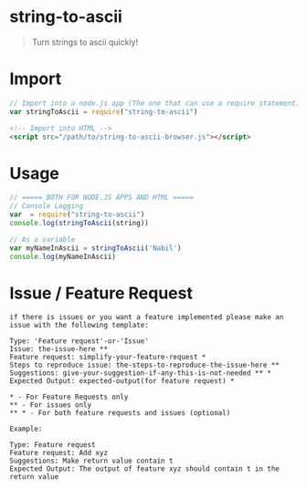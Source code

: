 # string-to-ascii
> Turn strings to ascii quickly!

# Import
```javascript
// Import into a node.js app (The one that can use a require statement)
var stringToAscii = require("string-to-ascii")
```

```html
<!-- Import into HTML -->
<script src="/path/to/string-to-ascii-browser.js"></script>
```

# Usage
```javascript
// ===== BOTH FOR NODE.JS APPS AND HTML =====
// Console Logging
var  = require("string-to-ascii")
console.log(stringToAscii(string))

// As a variable
var myNameInAscii = stringToAscii('Nabil')
console.log(myNameInAscii)
```

# Issue / Feature Request
`if there is issues or you want a feature implemented please make an issue with the following template:`
```
Type: 'Feature request'-or-'Issue'
Issue: the-issue-here **
Feature request: simplify-your-feature-request *
Steps to reproduce issue: the-steps-to-reproduce-the-issue-here **
Suggestions: give-your-suggestion-if-any-this-is-not-needed ** *
Expected Output: expected-output(for feature request) *

* - For Feature Requests only
** - For issues only
** * - For both feature requests and issues (optional)
```
`Example:`
```
Type: Feature request
Feature request: Add xyz
Suggestions: Make return value contain t
Expected Output: The output of feature xyz should contain t in the return value

```